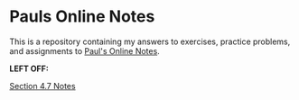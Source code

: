 # Pauls Online Notes

This is a repository containing my answers to exercises, practice problems, and
assignments to [Paul's Online Notes](https://tutorial.math.lamar.edu/).

**LEFT OFF:**

[Section 4.7 Notes](https://tutorial.math.lamar.edu/Classes/Alg/Symmetry.aspx)
